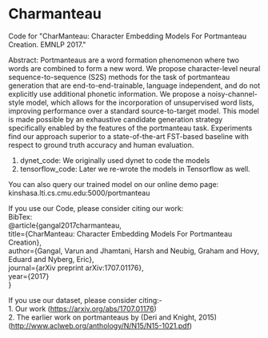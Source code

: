 # Charmanteau
Code for "CharManteau: Character Embedding Models For Portmanteau Creation. EMNLP 2017."

Abstract: Portmanteaus are a word formation phenomenon where two words are combined to form a new word. We propose character-level neural sequence-to-sequence (S2S) methods for the task of portmanteau generation that are end-to-end-trainable, language independent, and do not explicitly use additional phonetic information. We propose a noisy-channel-style model, which allows for the incorporation of unsupervised word lists, improving performance over a standard source-to-target model. This model is made possible by an exhaustive candidate generation strategy specifically enabled by the features of the portmanteau task. Experiments find our approach superior to a state-of-the-art FST-based baseline with respect to ground truth accuracy and human evaluation.
 
1) dynet_code: We originally used dynet to code the models </br>
2) tensorflow_code: Later we re-wrote the models in Tensorflow as well.

You can also query our trained model on our online demo page: kinshasa.lti.cs.cmu.edu:5000/portmanteau

If you use our Code, please consider citing our work: </br>
BibTex: </br>
@article{gangal2017charmanteau, </br>
  title={CharManteau: Character Embedding Models For Portmanteau Creation}, </br>
  author={Gangal, Varun and Jhamtani, Harsh and Neubig, Graham and Hovy, Eduard and Nyberg, Eric}, </br>
  journal={arXiv preprint arXiv:1707.01176}, </br>
  year={2017} </br>
}

If you use our dataset, please consider citing:- </br>
	1. Our work (https://arxiv.org/abs/1707.01176) </br>
	2. The earlier work on portmanteaus by (Deri and Knight, 2015) (http://www.aclweb.org/anthology/N/N15/N15-1021.pdf)

